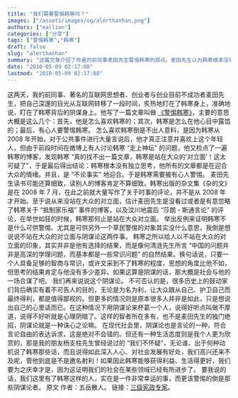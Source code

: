 ```yaml
---
title: "我们需要警惕韩寒吗？"
images: ["/assets/images/og/alerthanhan.png"]
authors: ["eallion"]
categories: ["分享"]
tags: ["警惕韩寒","韩寒"]
draft: false
slug: "alerthanhan"
summary: "这篇文章介绍了作者的前同事麦田先生警惕韩寒的观点。麦田先生认为韩寒根本没有独立思考，所有的文章都是迎合大众情绪，并且不论事实。然而，文章指出了麦田先生对韩寒的观点有误。韩寒在过去的博客中多次站在大众对立面，例如“抵制家乐福”事件以及汶川地震后的言论。文章最后还讨论了对待阴谋论和用阴谋论对待一个人的问题。"
date: "2010-05-09 02:17:08"
lastmod: "2010-05-09 02:17:08"
---
```


这两天，我的前同事、著名的互联网思想者、创业者与创业目前不成功者麦田先生，把自己深邃的目光从互联网转移了一段时间，炙热地盯在了韩寒身上，准确地说，盯在了韩寒背后的阴谋身上。他写了一篇文章叫做 [《警惕韩寒》](http://blog.sina.com.cn/s/blog_53d349a30100i3jb.html)，主要的意思大概是这么几个：首先，他是怎么喜欢韩寒的；其次，韩寒是怎么在他心目中露馅的；最后，有心人要警惕韩寒。
怎么喜欢韩寒倒是不出人意料，是因为韩寒从 2008 年开始，对于公共事件进行大量言说后，他才真正注意并喜欢上这个年轻人，但由于前段时间在微博上有人讨论韩寒 “走上神坛” 的问题，他又检点了一遍韩寒的博客，发现韩寒 “真的找不出一篇文章，韩寒是站在大众的‘对立面’！这太可疑了”，于是最后得出结论：韩寒根本没有独立思考，他所有的文章都是在迎合大众的情绪。并且，是 “不论事实” 地迎合。于是韩寒需要被有心人警惕。
麦田先生读书可能还算细致，读别人的博客肯定不算细致。韩寒出版的杂文集《杂的文》是在 2008 年 7 月，在此之前就大量写作了关于时事的评论，并不是从 2008 年才开始。至于说从来没站在大众的对立面，估计麦田先生是没看过或者是有意忽略了韩寒关于 “抵制家乐福” 事件的博客，以及汶川地震后 “莎朗・斯通言论” 的评论，在举世如狂的时候，韩寒那何止是站在大众对立面。
举出反例来证明韩寒不是什么可供警惕、尤其是可供另外一个草民警惕的对象其实没什么意思，我倒是想说说不站在大众的对立面与阴谋论这两件事。
韩寒之所以给人以不站在大众的对立面的印象，其实并非是他有选择的结果，而是像何清涟先生所言 “中国的问题并非是高深的学理问题，而基本都是一些常识问题” 的自然结果。换句话说，只要一个人具备足够的智商与常识，或许文采到不了韩寒的程度，思想的角度比他不如，但思考的结果肯定与他没有多少差异。如果这算是阴谋的话，那大概是社会与他的一场合谋了吧。
我们再来说说这个阴谋论。
不可否认的是，很多历史上的鼓动家们背后确实有着不可告人的目的，无论是为名为利，让大众跟从自己、护卫自己而最终得利，都是值得鄙视的。但更多的情况则是原本很多人并非是如此，只是想说出自己的心里话而已。在这种情况下用阴谋论来杯葛一个人，说得好听点叫做不厚道，说得不好听就是心理阴暗了。这样的智者所在多有，也不是麦田先生的独门绝招，阴谋论就是一种诛心之论嘛。
在现代社会里，阴谋论也是言论的一种，符合言论自由的表达诉求，这是绝对不会错的。但还有一种生活态度则是我个人更为欣赏的，那是我的朋友杨支柱先生曾经说过的 “我们不怀疑”，无论谁、出于何种动机说了韩寒那些话，而且说得如此深入人心、对社会发展有好处，我们高兴还来不及呢，管他到底是不是邀名射利！如果因此韩寒能够获得利益、生活得更好，我们要为之庆幸才是，因为这证明我们的社会在某些领域已经有所进步了。
要我说的话，我们这里有了韩寒这样的人，实在是一件非常幸运的事，而更该警惕的倒是那些阴谋论者。
原文 作者：五岳散人。 链接：[三级宪政专家](http://blog.ifeng.com/article/5326683-10.html)。
